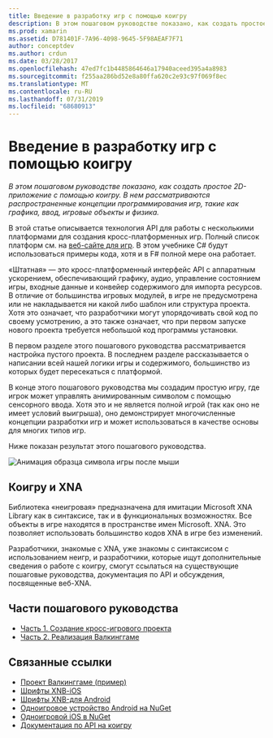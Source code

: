 ```yaml
---
title: Введение в разработку игр с помощью коигру
description: В этом пошаговом руководстве показано, как создать простое 2D-приложение с помощью коигру.  В нем рассматриваются распространенные концепции программирования игр, такие как графика, ввод, игровые объекты и физика.
ms.prod: xamarin
ms.assetid: D781401F-7A96-4098-9645-5F98AEAF7F71
author: conceptdev
ms.author: crdun
ms.date: 03/28/2017
ms.openlocfilehash: 47ed7fc1b4485864646a17940aceed395a4a8983
ms.sourcegitcommit: f255aa286bd52e8a80ffa620c2e93c97f069f8ec
ms.translationtype: MT
ms.contentlocale: ru-RU
ms.lasthandoff: 07/31/2019
ms.locfileid: "68680913"
---
```

# <a name="introduction-to-game-development-with-monogame"></a>Введение в разработку игр с помощью коигру

_В этом пошаговом руководстве показано, как создать простое 2D-приложение с помощью коигру.  В нем рассматриваются распространенные концепции программирования игр, такие как графика, ввод, игровые объекты и физика._

В этой статье описывается технология API для работы с несколькими платформами для создания кросс-платформенных игр. Полный список платформ см. на [веб-сайте для игр](http://www.monogame.net/). В этом учебнике C# будут использоваться примеры кода, хотя и в F# полной мере она работает.

«Штатная» — это кросс-платформенный интерфейс API с аппаратным ускорением, обеспечивающий графику, аудио, управление состоянием игры, входные данные и конвейер содержимого для импорта ресурсов. В отличие от большинства игровых модулей, в игре не предусмотрена или не накладывается ни какой либо шаблон или структура проекта.  Хотя это означает, что разработчики могут упорядочивать свой код по своему усмотрению, а это также означает, что при первом запуске нового проекта требуется небольшой код программы установки.

В первом разделе этого пошагового руководства рассматривается настройка пустого проекта. В последнем разделе рассказывается о написании всей нашей логики игры и содержимого, большинство из которых будет пересекаться с платформой.

В конце этого пошагового руководства мы создадим простую игру, где игрок может управлять анимированным символом с помощью сенсорного ввода.  Хотя это и не является полной игрой (так как оно не имеет условий выигрыша), оно демонстрирует многочисленные концепции разработки игр и может использоваться в качестве основы для многих типов игр. 

Ниже показан результат этого пошагового руководства.

![Анимация образца символа игры после мыши](images/image1.gif)

## <a name="monogame-and-xna"></a>Коигру и XNA

Библиотека «неигровая» предназначена для имитации Microsoft XNA Library как в синтаксисе, так и в функциональных возможностях.  Все объекты в игре находятся в пространстве имен Microsoft. XNA. Это позволяет использовать большинство кодов XNA в игре без изменений. 

Разработчики, знакомые с XNA, уже знакомы с синтаксисом с использованием неигр, и разработчики, которые ищут дополнительные сведения о работе с коигру, смогут ссылаться на существующие пошаговые руководства, документация по API и обсуждения, посвященные веб-XNA.


## <a name="walkthrough-parts"></a>Части пошагового руководства

- [Часть 1. Создание кросс-игрового проекта](~/graphics-games/monogame/introduction/part1.md)
- [Часть 2. Реализация Валкинггаме](~/graphics-games/monogame/introduction/part2.md)

## <a name="related-links"></a>Связанные ссылки

- [Проект Валкинггаме (пример)](https://docs.microsoft.com/samples/xamarin/mobile-samples/walkinggamemg/)
- [Шрифты XNB-iOS](https://github.com/mono/CocosSharp/tree/master/Samples/GameStarterKit/GameStarterKit/Content/fonts)
- [Шрифты XNB-для Android](https://github.com/mono/CocosSharp/tree/master/Samples/GameStarterKit/GameStarterKit/Assets/Content/fonts)
- [Одноигровое устройство Android на NuGet](https://www.nuget.org/packages/MonoGame.Framework.Android/)
- [Одноигровой iOS в NuGet](https://www.nuget.org/packages/MonoGame.Framework.iOS/)
- [Документация по API на коигру](http://www.monogame.net/documentation/?page=main)

